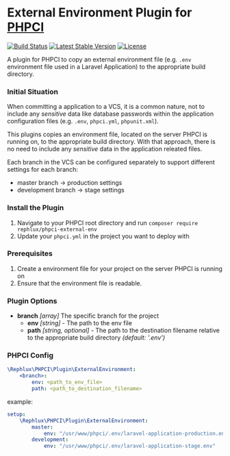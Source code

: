 # External Environment Plugin for [PHPCI](https://www.phptesting.org)

[![Build Status](https://travis-ci.org/rephluX/phpci-external-env.svg?branch=master)](https://travis-ci.org/rephluX/phpci-external-env)
[![Latest Stable Version](https://poser.pugx.org/rephlux/phpci-external-env/v/stable.svg)](https://packagist.org/packages/rephlux/phpci-external-env)
[![License](https://poser.pugx.org/rephlux/phpci-external-env/license.svg)](https://packagist.org/packages/rephlux/phpci-external-env)

A plugin for PHPCI to copy an external environment file (e.g. `.env` environment file used in a Laravel Application) to the appropriate build directory.
 
### Initial Situation 

When committing a application to a VCS, it is a common nature, not to include any _sensitive_ data like database passwords within the application configuration files (e.g. `.env`, `phpci.yml`, `phpunit.xml`).

This plugins copies an environment file, located on the server PHPCI is running on, to the appropriate build directory. With that approach, there is no need to include any _sensitive_ data in the application releated files.

Each branch in the VCS can be configured separately to support different settings for each branch:

* master branch -> production settings
* development branch -> stage settings

### Install the Plugin

1. Navigate to your PHPCI root directory and run `composer require rephlux/phpci-external-env`
2. Update your `phpci.yml` in the project you want to deploy with

### Prerequisites

1. Create a environment file for your project on the server PHPCI is running on
2. Ensure that the environment file is readable. 

### Plugin Options

- **branch** _[array]_ The specific branch for the project
    - **env** _[string]_ - The path to the env file
    - **path** _[string, optional]_ - The path to the destination filename relative to the appropriate build directory _(default: '.env')_

### PHPCI Config

```yml
\Rephlux\PHPCI\Plugin\ExternalEnvironment:
    <branch>:
        env: <path_to_env_file>
        path: <path_to_destination_filename>
```

example:

```yml
setup:
    \Rephlux\PHPCI\Plugin\ExternalEnvironment:
        master:
            env: "/usr/www/phpci/.env/laravel-application-production.env"
        development:
            env: "/usr/www/phpci/.env/laravel-application-stage.env"    
```
